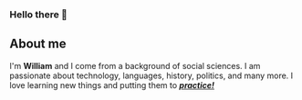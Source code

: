 ### Hello there 👋

## About me

I'm **William** and I come from a background of social sciences. I am passionate about technology, languages, history, politics, and many more. 
I love learning new things and putting them to [**_practice!_**](https://tenor.com/view/peanuts-schroeder-practice-makes-perfect-piano-instrument-gif-5134467)
<!--
**mulewile/mulewile** is a ✨ _special_ ✨ repository because its `README.md` (this file) appears on your GitHub profile.

Here are some ideas to get you started:

- 🔭 I’m currently working on ...
- 🌱 I’m currently learning ...
- 👯 I’m looking to collaborate on ...
- 🤔 I’m looking for help with ...
- 💬 Ask me about ...
- 📫 How to reach me: ...
- 😄 Pronouns: ...
- ⚡ Fun fact: ...
-->

